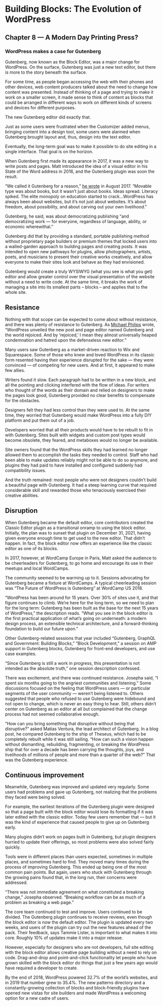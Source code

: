 # Building Blocks: The Evolution of WordPress

## Chapter 8 — A Modern Day Printing Press? 

### WordPress makes a case for Gutenberg


Gutenberg, now known as the Block Editor, was a major change for WordPress. On the surface, Gutenberg was just a new text editor, but there is more to the story beneath the surface. 


For some time, as people began accessing the web with their phones and other devices, web content producers talked about the need to change how content was presented. Instead of thinking of a page and trying to make it work on a smaller screen, it made sense to think of content as blocks that could be arranged in different ways to work on different kinds of screens and devices for different purposes. 


The new Gutenberg editor did exactly that. 


Just as some users were frustrated when the Customizer added menus, bringing content into a design tool, some users were alarmed when Gutenberg brought layout and, thus, design into the text editor. 


Eventually, the long-term goal was to make it possible to do site editing in a single interface. That goal is on the horizon. 


When Gutenberg first made its appearance in 2017, it was a new way to write posts and pages. Matt introduced the idea of a visual editor in his State of the Word address in 2016, and the Gutenberg plugin was soon the result. 


“We called it Gutenberg for a reason,” [he wrote](https://ma.tt/2017/08/we-called-it-gutenberg-for-a-reason/) in August 2017. “Movable type was about books, but it wasn’t just about books. Ideas spread. Literacy spiked. The elite monopoly on education started to crack…WordPress has always been about websites, but it’s not just about websites. It’s about freedom, about possibility, and about carving out your own livelihood.”


Gutenberg, he said, was about democratizing publishing “and democratizing work — for everyone, regardless of language, ability, or economic wherewithal.”


Gutenberg did that by providing a standard, portable publishing method without proprietary page builders or premium themes that locked users into a walled-garden approach to building pages and creating posts. It was intended to open new pathways for plugins, allow photographers, artists, poets, and musicians to present their creative works creatively, and allow everyone to make their sites look and behave as they had envisioned.


Gutenberg would create a truly WYSIWYG (what you see is what you get) editor and allow greater control over the visual presentation of the website without a need to write code. At the same time, it breaks the work of managing a site into its smallest parts – blocks – and applies that to the whole site.

## Resistance
Nothing with that scope can be expected to come about without resistance, and there was plenty of resistance to Gutenberg. As [Michael Philips](https://www.greengeeks.com/tutorials/classic-editor-wordpress/) wrote, “WordPress unveiled the new post and page editor named Gutenberg and the world rejoiced. And by ‘rejoiced,’ I mean they almost universally heaped condemnation and hatred upon the defenseless new editor.“


Many users saw Gutenberg as a market-driven reaction to Wix and Squarespace. Some of those who knew and loved WordPress in its classic form resented having their experience disrupted for the sake — they were convinced — of competing for new users. And at first, it appeared to make few allies.


Writers found it slow. Each paragraph had to be written in a new block, and all the pointing and clicking interfered with the flow of ideas. For writers who thought of the words as their domain and relied on designers to make the pages look good, Gutenberg provided no clear benefits to compensate for the obstacles. 


Designers felt they had less control than they were used to. At the same time, they worried that Gutenberg would make WordPress into a fully DIY platform and put them out of a job. 


Developers worried that all their products would have to be rebuilt to fit in with Gutenberg. Sites built with widgets and custom post types would become obsolete, they feared, and metaboxes would no longer be available.


Site owners found that the WordPress skills they had learned no longer allowed them to accomplish the tasks they needed to control. Staff who had been able to make updates reliably might not be able to do so anymore, and plugins they had paid to have installed and configured suddenly had compatibility issues. 


And the truth remained: most people who were not designers couldn’t build a beautiful page with Gutenberg. It had a steep learning curve that required considerable skill and rewarded those who tenaciously exercised their creative abilities.

## Disruption

When Gutenberg became the default editor, core contributors created the Classic Editor plugin as a transitional onramp to using the block editor. Initially, the plan was to sunset that plugin on December 31, 2021, having given everyone enough time to get used to the new editor. That didn’t happen. In fact, the block editor now offers an experience like the classic editor as one of its blocks.


In 2017, however, at WordCamp Europe in Paris, Matt asked the audience to be cheerleaders for Gutenberg, to go home and encourage its use in their meetups and local WordCamps.


The community seemed to be warming up to it. Sessions advocating for Gutenberg became a fixture at WordCamps. A typical cheerleading session was “The Future of WordPress is Gutenberg” at WordCamp US 2018.


“WordPress has been around for 15 years. Over 30% of sites use it, and that figure continues to climb. We’re here for the long term, so we need to plan for the long term: Gutenberg has been built as the base for the next 15 years of WordPress,” the description reads. “What you see in the block editor is the first practical application of what’s going on underneath: a modern design process, an extensible technical architecture, and a forward-thinking foundation to build our future upon.”


Other Gutenberg-related sessions that year included “Gutenberg, GraphQL and Government: Building Blocks,” “Block Development,” a session on AMP support in Gutenberg blocks, Gutenberg for front-end developers, and use case examples.


“Since Gutenberg is still a work in progress, this presentation is not intended as the absolute truth,” one session description confessed. 


There was excitement, and there was continued resistance. Josepha said, “I spent six months going to the angriest communities and listening.” Some discussions focused on the feeling that WordPress users — or particular segments of the user community — weren’t being listened to. Others suggested that people who refused to use Gutenberg were hidebound and not open to change, which is never an easy thing to hear. Still, others didn’t center on Gutenberg as an editor at all but complained that the change process had not seemed collaborative enough. 


“How can you bring something that disruptive without being that disruptive?” asked Matias Ventura, the lead architect of Gutenberg. In a blog post, he compared Gutenberg to the ship of Theseus, which had to be completely rebuilt while it was still sailing. “How can such a vision happen without dismantling, rebuilding, fragmenting, or breaking the WordPress ship that for over a decade has been carrying the thoughts, joys, and livelihoods of millions of people and more than a quarter of the web?” That was the Gutenberg experience.

## Continuous improvement
Meanwhile, Gutenberg was improved and updated very regularly. Some users had problems and gave up Gutenberg, not realizing that the problems they faced were being solved.


For example, the earliest iterations of the Gutenberg plugin were designed so that a page built with the block editor would lose its formatting if it was later edited with the classic editor. Today few users remember that — but it was the kind of experience that caused people to give up on Gutenberg early. 


Many plugins didn’t work on pages built in Gutenberg, but plugin designers hurried to update their offerings, so most problems were also solved fairly quickly. 


Tools were in different places than users expected, sometimes in multiple places, and sometimes hard to find. They moved many times during the process of improving Gutenberg. This ended up being one of the most common pain points. But again, users who stuck with Gutenberg through the growing pains found that, in the long run, their concerns were addressed. 


“There was not immediate agreement on what constituted a breaking change,” Josepha observed. “Breaking workflow can be as much of a problem as breaking a web page.”


The core team continued to test and improve. Users continued to be divided. The Gutenberg plugin continues to receive reviews, even though the block editor is now the default editor. The plugin is updated every two weeks, and users of the plugin can try out the new features ahead of the pack. Their feedback, says Tammie Lister, is important to what makes it into core. Roughly 10% of updates make it into a major release.


However, especially for designers who are not developers, full site editing with the block editor allows creative page building without a need to rely on code. Drag-and-drop and point-and-click functionality let people who have grown skilled with the block editor do things that just a few years ago would have required a developer to create.


By the end of 2018, WordPress powered 32.7% of the world’s websites, and in 2019 that number grew to 35.4%. The new patterns directory and a constantly-growing collection of blocks and block-friendly plugins have opened new vistas for site builders and made WordPress a welcoming option for a new cadre of users. 
